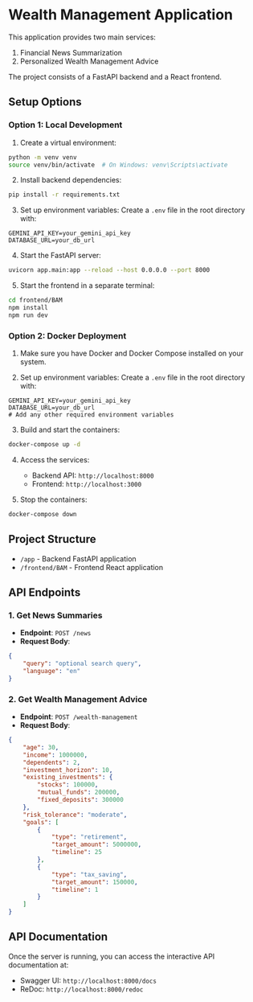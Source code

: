 # Wealth Management Application

This application provides two main services:
1. Financial News Summarization
2. Personalized Wealth Management Advice

The project consists of a FastAPI backend and a React frontend.

## Setup Options

### Option 1: Local Development

1. Create a virtual environment:
```bash
python -m venv venv
source venv/bin/activate  # On Windows: venv\Scripts\activate
```

2. Install backend dependencies:
```bash
pip install -r requirements.txt
```

3. Set up environment variables:
Create a `.env` file in the root directory with:
```
GEMINI_API_KEY=your_gemini_api_key
DATABASE_URL=your_db_url
```

4. Start the FastAPI server:
```bash
uvicorn app.main:app --reload --host 0.0.0.0 --port 8000
```

5. Start the frontend in a separate terminal:
```bash
cd frontend/BAM
npm install
npm run dev
```

### Option 2: Docker Deployment

1. Make sure you have Docker and Docker Compose installed on your system.

2. Set up environment variables:
Create a `.env` file in the root directory with:
```
GEMINI_API_KEY=your_gemini_api_key
DATABASE_URL=your_db_url
# Add any other required environment variables
```

3. Build and start the containers:
```bash
docker-compose up -d
```

4. Access the services:
   - Backend API: `http://localhost:8000`
   - Frontend: `http://localhost:3000`

5. Stop the containers:
```bash
docker-compose down
```

## Project Structure

- `/app` - Backend FastAPI application
- `/frontend/BAM` - Frontend React application

## API Endpoints

### 1. Get News Summaries
- **Endpoint**: `POST /news`
- **Request Body**:
```json
{
    "query": "optional search query",
    "language": "en"
}
```

### 2. Get Wealth Management Advice
- **Endpoint**: `POST /wealth-management`
- **Request Body**:
```json
{
    "age": 30,
    "income": 1000000,
    "dependents": 2,
    "investment_horizon": 10,
    "existing_investments": {
        "stocks": 100000,
        "mutual_funds": 200000,
        "fixed_deposits": 300000
    },
    "risk_tolerance": "moderate",
    "goals": [
        {
            "type": "retirement",
            "target_amount": 5000000,
            "timeline": 25
        },
        {
            "type": "tax_saving",
            "target_amount": 150000,
            "timeline": 1
        }
    ]
}
```

## API Documentation

Once the server is running, you can access the interactive API documentation at:
- Swagger UI: `http://localhost:8000/docs`
- ReDoc: `http://localhost:8000/redoc` 